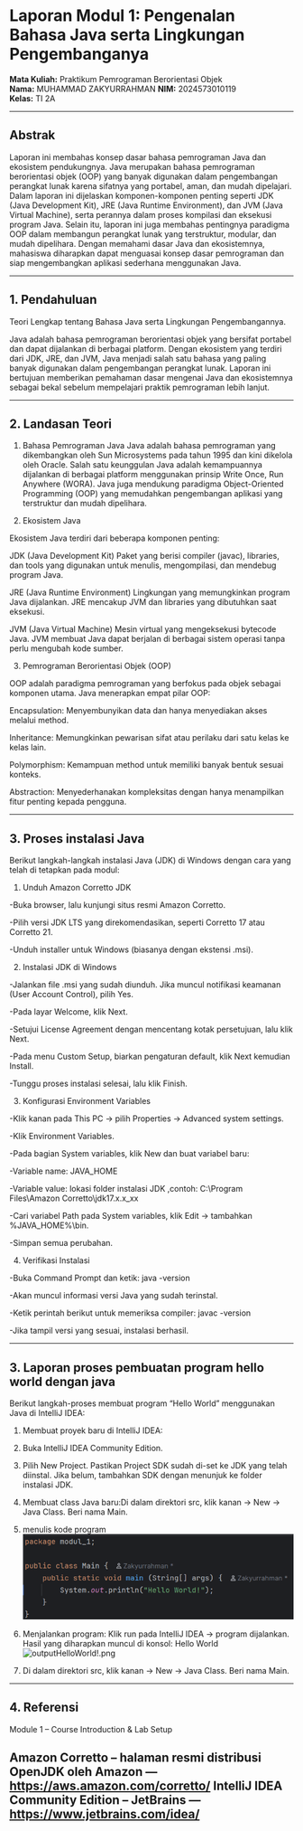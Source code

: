 # Laporan Modul 1: Pengenalan Bahasa Java serta Lingkungan Pengembanganya
**Mata Kuliah:** Praktikum Pemrograman Berorientasi Objek   
**Nama:** MUHAMMAD ZAKYURRAHMAN 
**NIM:** 2024573010119  
**Kelas:** TI 2A

---

## Abstrak
Laporan ini membahas konsep dasar bahasa pemrograman Java dan ekosistem pendukungnya. Java merupakan bahasa pemrograman berorientasi objek (OOP) yang banyak digunakan dalam pengembangan perangkat lunak karena sifatnya yang portabel, aman, dan mudah dipelajari. 
Dalam laporan ini dijelaskan komponen-komponen penting seperti JDK (Java Development Kit), JRE (Java Runtime Environment), dan JVM (Java Virtual Machine), serta perannya dalam proses kompilasi dan eksekusi program Java. Selain itu, 
laporan ini juga membahas pentingnya paradigma OOP dalam membangun perangkat lunak yang terstruktur, modular, dan mudah dipelihara. Dengan memahami dasar Java dan ekosistemnya, mahasiswa diharapkan dapat menguasai konsep dasar pemrograman dan siap mengembangkan aplikasi sederhana menggunakan Java.

--- 

## 1. Pendahuluan

Teori Lengkap tentang Bahasa Java serta Lingkungan Pengembangannya.  


Java adalah bahasa pemrograman berorientasi objek yang bersifat portabel dan dapat dijalankan di berbagai platform. Dengan ekosistem yang terdiri dari JDK, JRE, dan JVM, Java menjadi salah satu bahasa yang paling banyak digunakan dalam pengembangan perangkat lunak. Laporan ini bertujuan memberikan pemahaman dasar mengenai Java dan ekosistemnya sebagai bekal sebelum mempelajari praktik pemrograman lebih lanjut.


---

## 2. Landasan Teori

1. Bahasa Pemrograman Java
    Java adalah bahasa pemrograman yang dikembangkan oleh Sun Microsystems pada tahun 1995 dan kini dikelola oleh Oracle. Salah satu keunggulan Java adalah kemampuannya dijalankan di berbagai platform menggunakan prinsip Write Once, Run Anywhere (WORA). Java juga mendukung paradigma Object-Oriented Programming (OOP) yang memudahkan pengembangan aplikasi yang terstruktur dan mudah dipelihara.

2. Ekosistem Java

Ekosistem Java terdiri dari beberapa komponen penting:

JDK (Java Development Kit)
Paket yang berisi compiler (javac), libraries, dan tools yang digunakan untuk menulis, mengompilasi, dan mendebug program Java.

JRE (Java Runtime Environment)
Lingkungan yang memungkinkan program Java dijalankan. JRE mencakup JVM dan libraries yang dibutuhkan saat eksekusi.

JVM (Java Virtual Machine)
Mesin virtual yang mengeksekusi bytecode Java. JVM membuat Java dapat berjalan di berbagai sistem operasi tanpa perlu mengubah kode sumber.


3. Pemrograman Berorientasi Objek (OOP)

OOP adalah paradigma pemrograman yang berfokus pada objek sebagai komponen utama. Java menerapkan empat pilar OOP:

Encapsulation: Menyembunyikan data dan hanya menyediakan akses melalui method.

Inheritance: Memungkinkan pewarisan sifat atau perilaku dari satu kelas ke kelas lain.

Polymorphism: Kemampuan method untuk memiliki banyak bentuk sesuai konteks.

Abstraction: Menyederhanakan kompleksitas dengan hanya menampilkan fitur penting kepada pengguna.



---

## 3. Proses instalasi Java

Berikut langkah-langkah instalasi Java (JDK) di Windows dengan cara yang telah di tetapkan pada modul:
1. Unduh Amazon Corretto JDK

-Buka browser, lalu kunjungi situs resmi Amazon Corretto.

-Pilih versi JDK LTS yang direkomendasikan, seperti Corretto 17 atau Corretto 21.

-Unduh installer untuk Windows (biasanya dengan ekstensi .msi).



2. Instalasi JDK di Windows

-Jalankan file .msi yang sudah diunduh. Jika muncul notifikasi keamanan (User Account Control), pilih Yes.

-Pada layar Welcome, klik Next.

-Setujui License Agreement dengan mencentang kotak persetujuan, lalu klik Next.

-Pada menu Custom Setup, biarkan pengaturan default, klik Next kemudian Install.

-Tunggu proses instalasi selesai, lalu klik Finish.


3. Konfigurasi Environment Variables

-Klik kanan pada This PC → pilih Properties → Advanced system settings.

-Klik Environment Variables.

-Pada bagian System variables, klik New dan buat variabel baru:

-Variable name: JAVA_HOME

-Variable value: lokasi folder instalasi JDK
,contoh: C:\Program Files\Amazon Corretto\jdk17.x.x_xx

-Cari variabel Path pada System variables, klik Edit → tambahkan %JAVA_HOME%\bin.

-Simpan semua perubahan.

4. Verifikasi Instalasi

-Buka Command Prompt dan ketik:
java -version

-Akan muncul informasi versi Java yang sudah terinstal.

-Ketik perintah berikut untuk memeriksa compiler:
javac -version

-Jika tampil versi yang sesuai, instalasi berhasil.



---

## 3. Laporan proses pembuatan program hello world dengan java
Berikut langkah-proses membuat program “Hello World” menggunakan Java di IntelliJ IDEA:

1. Membuat proyek baru di IntelliJ IDEA:

2. Buka IntelliJ IDEA Community Edition.

3. Pilih New Project. Pastikan Project SDK sudah di-set ke JDK yang telah diinstal. Jika belum, tambahkan SDK dengan menunjuk ke folder instalasi JDK.

4. Membuat class Java baru:Di dalam direktori src, klik kanan → New → Java Class. Beri nama Main.
5. menulis kode program
![HelloWorld.png](gambar/HelloWorld.png)
   
6. Menjalankan program:
   Klik run pada IntelliJ IDEA → program dijalankan. Hasil yang diharapkan muncul di konsol: Hello World
![outputHelloWorld!.png](gambar/outputHelloWorld!.png)

7. Di dalam direktori src, klik kanan → New → Java Class. Beri nama Main.
---

## 4. Referensi
Module 1 – Course Introduction & Lab Setup

Amazon Corretto – halaman resmi distribusi OpenJDK oleh Amazon — https://aws.amazon.com/corretto/
IntelliJ IDEA Community Edition – JetBrains — https://www.jetbrains.com/idea/
---